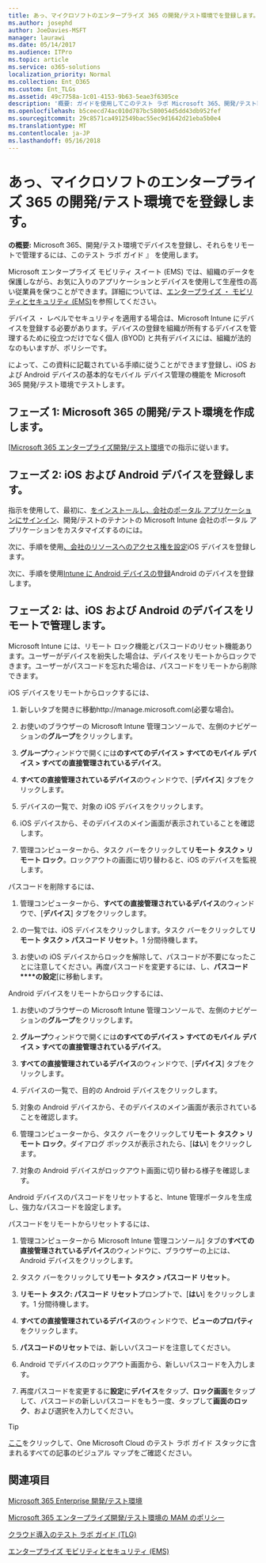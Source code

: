 ```yaml
---
title: あっ、マイクロソフトのエンタープライズ 365 の開発/テスト環境でを登録します。
ms.author: josephd
author: JoeDavies-MSFT
manager: laurawi
ms.date: 05/14/2017
ms.audience: ITPro
ms.topic: article
ms.service: o365-solutions
localization_priority: Normal
ms.collection: Ent_O365
ms.custom: Ent_TLGs
ms.assetid: 49c7758a-1c01-4153-9b63-5eae3f6305ce
description: '概要: ガイドを使用してこのテスト ラボ Microsoft 365、開発/テスト環境でデバイスを登録し、それらをリモートで管理します。'
ms.openlocfilehash: b5ceecd74ac010d787bc580054d5dd43db952fef
ms.sourcegitcommit: 29c8571ca4912549bac55ec9d1642d21eba5b0e4
ms.translationtype: MT
ms.contentlocale: ja-JP
ms.lasthandoff: 05/16/2018
---
```

# <a name="enroll-ios-and-android-devices-in-your-microsoft-enterprise-365-devtest-environment"></a>あっ、マイクロソフトのエンタープライズ 365 の開発/テスト環境でを登録します。

 **の概要:** Microsoft 365、開発/テスト環境でデバイスを登録し、それらをリモートで管理するには、このテスト ラボ ガイド 』 を使用します。
  
Microsoft エンタープライズ モビリティ スイート (EMS) では、組織のデータを保護しながら、お気に入りのアプリケーションとデバイスを使用して生産性の高い従業員を保つことができます。詳細については、[エンタープライズ ・ モビリティとセキュリティ (EMS)](https://www.microsoft.com/cloud-platform/enterprise-mobility-security)を参照してください。
  
デバイス ・ レベルでセキュリティを適用する場合は、Microsoft Intune にデバイスを登録する必要があります。デバイスの登録を組織が所有するデバイスを管理するために役立つだけでなく個人 (BYOD) と共有デバイスには、組織が法的なのもいますが、ポリシーです。
  
によって、この資料に記載されている手順に従うことができます登録し、iOS および Android デバイスの基本的なモバイル デバイス管理の機能を Microsoft 365 開発/テスト環境でテストします。
  
## <a name="phase-1-create-your-microsoft-365-devtest-environment"></a>フェーズ 1: Microsoft 365 の開発/テスト環境を作成します。

[[Microsoft 365 エンタープライズ開発/テスト環境](the-microsoft-365-enterprise-dev-test-environment.md)での指示に従います。
  
## <a name="phase-2-enroll-your-ios-and-android-devices"></a>フェーズ 2: iOS および Android デバイスを登録します。

指示を使用して、最初に、[をインストールし、会社のポータル アプリケーションにサインイン](https://docs.microsoft.com/intune-user-help/install-and-sign-in-to-the-intune-company-portal-app-ios)、開発/テストのテナントの Microsoft Intune 会社のポータル アプリケーションをカスタマイズするのには。

次に、手順を使用[、会社のリソースへのアクセス権を設定](https://docs.microsoft.com/intune-user-help/enroll-your-device-in-intune-ios)iOS デバイスを登録します。

次に、手順を使用[Intune に Android デバイスの登録](https://docs.microsoft.com/intune-user-help/enroll-your-device-in-intune-android)Android のデバイスを登録します。

## <a name="phase-2-manage-your-ios-and-android-devices-remotely"></a>フェーズ 2: は、iOS および Android のデバイスをリモートで管理します。

Microsoft Intune には、リモート ロック機能とパスコードのリセット機能あります。ユーザーがデバイスを紛失した場合は、デバイスをリモートからロックできます。ユーザーがパスコードを忘れた場合は、パスコードをリモートから削除できます。
  
iOS デバイスをリモートからロックするには、
  
1.  新しいタブを開きに移動http://manage.microsoft.com(必要な場合)。 

2.  お使いのブラウザーの Microsoft Intune 管理コンソールで、左側のナビゲーションの**グループ**をクリックします。

3. **グループ**ウィンドウで開くには**のすべてのデバイス > すべてのモバイル デバイス > すべての直接管理されているデバイス**。
    
4. **すべての直接管理されているデバイス**のウィンドウで、[**デバイス**] タブをクリックします。
    
5. デバイスの一覧で、対象の iOS デバイスをクリックします。  
    
6. iOS デバイスから、そのデバイスのメイン画面が表示されていることを確認します。  
    
7. 管理コンピューターから、タスク バーをクリックして**リモート タスク > リモート ロック**。ロックアウトの画面に切り替わると、iOS のデバイスを監視します。
    
パスコードを削除するには、
  
1. 管理コンピューターから、**すべての直接管理されているデバイス**のウィンドウで、[**デバイス**] タブをクリックします。
    
2. の一覧では、iOS デバイスをクリックします。タスク バーをクリックして**リモート タスク > パスコード リセット**。1 分間待機します。
    
3. お使いの iOS デバイスからロックを解除して、パスコードが不要になったことに注意してください。再度パスコードを変更するには、し、**パスコード****の設定**[に移動します。
    
Android デバイスをリモートからロックするには、
  
1. お使いのブラウザーの Microsoft Intune 管理コンソールで、左側のナビゲーションの**グループ**をクリックします。
    
2. **グループ**ウィンドウで開くには**のすべてのデバイス > すべてのモバイル デバイス > すべての直接管理されているデバイス**。
    
3. **すべての直接管理されているデバイス**のウィンドウで、[**デバイス**] タブをクリックします。
    
4. デバイスの一覧で、目的の Android デバイスをクリックします。  
    
5. 対象の Android デバイスから、そのデバイスのメイン画面が表示されていることを確認します。  
    
6. 管理コンピューターから、タスク バーをクリックして**リモート タスク > リモート ロック**。ダイアログ ボックスが表示されたら、[**はい**] をクリックします。
    
7. 対象の Android デバイスがロックアウト画面に切り替わる様子を確認します。
    
Android デバイスのパスコードをリセットすると、Intune 管理ポータルを生成し、強力なパスコードを設定します。
  
パスコードをリモートからリセットするには、
  
1. 管理コンピューターから Microsoft Intune 管理コンソール] タブの**すべての直接管理されているデバイス**のウィンドウに、ブラウザーの上には、Android デバイスをクリックします。
    
2. タスク バーをクリックして**リモート タスク > パスコード リセット**。
    
3. **リモート タスク: パスコード リセット**プロンプトで、[**はい**] をクリックします。1 分間待機します。
    
4. **すべての直接管理されているデバイス**のウィンドウで、**ビューのプロパティ**をクリックします。
    
5. **パスコードのリセット**では、新しいパスコードを注意してください。
    
6. Android でデバイスのロックアウト画面から、新しいパスコードを入力します。  
    
7. 再度パスコードを変更するに**設定**に**デバイス**をタップ、**ロック画面**をタップして、パスコードの新しいパスコードをもう一度、タップして**画面のロック**、および選択を入力してください。
    

> [!TIP]
> [ここ](http://aka.ms/catlgstack)をクリックして、One Microsoft Cloud のテスト ラボ ガイド スタックに含まれるすべての記事のビジュアル マップをご確認ください。
  
## <a name="see-also"></a>関連項目

[Microsoft 365 Enterprise 開発/テスト環境](the-microsoft-365-enterprise-dev-test-environment.md)
  
[Microsoft 365 エンタープライズ開発/テスト環境の MAM のポリシー](mam-policies-for-your-microsoft-365-enterprise-dev-test-environment.md)
  
[クラウド導入のテスト ラボ ガイド (TLG)](cloud-adoption-test-lab-guides-tlgs.md)

[エンタープライズ モビリティとセキュリティ (EMS)](https://www.microsoft.com/cloud-platform/enterprise-mobility-security)


